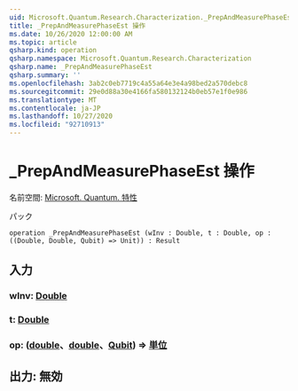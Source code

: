 ```yaml
---
uid: Microsoft.Quantum.Research.Characterization._PrepAndMeasurePhaseEst
title: _PrepAndMeasurePhaseEst 操作
ms.date: 10/26/2020 12:00:00 AM
ms.topic: article
qsharp.kind: operation
qsharp.namespace: Microsoft.Quantum.Research.Characterization
qsharp.name: _PrepAndMeasurePhaseEst
qsharp.summary: ''
ms.openlocfilehash: 3ab2c0eb7719c4a55a64e3e4a98bed2a570debc8
ms.sourcegitcommit: 29e0d88a30e4166fa580132124b0eb57e1f0e986
ms.translationtype: MT
ms.contentlocale: ja-JP
ms.lasthandoff: 10/27/2020
ms.locfileid: "92710913"
---
```

# <a name="_prepandmeasurephaseest-operation"></a>_PrepAndMeasurePhaseEst 操作

名前空間: [Microsoft. Quantum. 特性](xref:Microsoft.Quantum.Research.Characterization)

パック [](https://nuget.org/packages/)




```qsharp
operation _PrepAndMeasurePhaseEst (wInv : Double, t : Double, op : ((Double, Double, Qubit) => Unit)) : Result
```


## <a name="input"></a>入力

### <a name="winv--double"></a>wInv: [Double](xref:microsoft.quantum.lang-ref.double)




### <a name="t--double"></a>t: [Double](xref:microsoft.quantum.lang-ref.double)




### <a name="op--doubledoublequbit--unit"></a>op: ([double](xref:microsoft.quantum.lang-ref.double)、[double](xref:microsoft.quantum.lang-ref.double)、[Qubit](xref:microsoft.quantum.lang-ref.qubit)) => [単位](xref:microsoft.quantum.lang-ref.unit) 





## <a name="output--__invalidresult__"></a>出力: __無効 <Result>__

